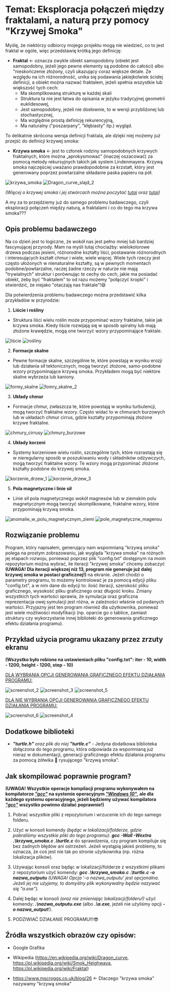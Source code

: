 # Temat: Eksploracja połączeń między fraktalami, a naturą przy pomocy "Krzywej Smoka"

Myślę, że niektórzy odbiorcy mojego projektu mogą nie wiedzieć, co to jest fraktal w ogóle, więc przedstawię krótką jego definicję:

- **Fraktal** <- oznacza zwykle obiekt samopodobny (obiekt jest samopodobny, jeżeli jego pewne elementy są podobne do całości) albo "nieskończenie złożony, czyli ukazujący coraz większe detale. Ze względu na ich różnorodność, unika się podawania jakiejkolwiek ścisłej definicji, a obiekt można nazwać fraktalem, jeżeli spełnia wszystkie lub większość tych cech:
    - Ma skomplikowaną strukturę w każdej skali
    - Struktura ta nie jest łatwa do opisania w jeżyku tradycyjnej geometrii euklidesowej,
    - Jest samopodobny, jeżeli nie dosłownie, to w wersji przybliżonej lub stochastycznej,
    - Ma względnie prostą definicję rekurencyjną,
    - Ma naturalny ("poszarpany", "kłębiasty" itp.) wygląd.

To delikatnie skrócona wersja definicji fraktala, ale dzięki niej możemy już przejść do definicji krzywej smoka:

- **Krzywa smoka** <- jest to członek rodziny samopodobnych krzywych fraktalnych, które można „aprokysmować” (inaczej oszacować) za pomocą metody rekursyjnych takich jak system Lindenmayera. Krzywą smoka najczęściej uważano prawdopodobnie za krzstałt, który jest generowany poprzez powtarzalne składanie paska papieru na pół.

![krzywa_smoka](https://github.com/IS-UMK/2024-js-project-Robert-k0st3k-Walkowski/assets/147077004/9822f16e-6a3e-44a5-bf18-dd32af5ec50b) ![Dragon_curve_slajd_2](https://github.com/IS-UMK/2024-js-project-Robert-k0st3k-Walkowski/assets/147077004/0112909b-d905-4e63-934b-dec92db29ff3)

*(Więcej o krzywej smoka i jej stwórcach można poczytać [tutaj](https://en.wikipedia.org/wiki/Dragon_curve) oraz [tutaj](https://pl.wikipedia.org/wiki/Smok_Heighwaya))*

A my za to przejdziemy już do samego problemu badawczego, czyli eksploracji połączeń między naturą, a fraktalami i co do tego ma krzywa smoka???

## Opis problemu badawczego

Na co dzień jest to logiczne, że wokół nas jest pełno mniej lub bardziej fascynującej przyrody. Mam na myśli tutaj chociażby: wielokolorowe drzewa podczas jesieni, różnorodne kształty liści, postawanie różnorodnych i interesujących kształt chmur i wiele, wiele więcej. Wiele tych rzeczy jest często ułożonych w nienaturalne kształty, są w pewnych momentach podobne/powtarzalne, raczej żadne rzeczy w naturze nie mają "trywialnych" struktur i porównując te cechy do cech, jakie ma posiadać obiekt, żeby być "fraktalem" to od razu możemy "połączyć kropki" i stwierdzić, że niejako "otaczają nas fraktale"!😄

Dla potwierdzenia problemu badawczego można przedstawić kilka przykładów w przyrodzie:

1. **Liście i rośliny**
- Struktura liści wielu roślin może przypominać wzory fraktalne, takie jak krzywa smoka. Kiedy liście rozwijają się w sposób spiralny lub mają złożone krawędzie, mogą one tworzyć wzory przypominające fraktale.

![liście](https://github.com/IS-UMK/2024-js-project-Robert-k0st3k-Walkowski/assets/147077004/19be8d05-c8f1-455c-9f1a-3b5f40fd7a5c) ![rośliny](https://github.com/IS-UMK/2024-js-project-Robert-k0st3k-Walkowski/assets/147077004/0b55bd19-0c8b-41f2-9a91-7424685d6dee)

2. **Formacje skalne**
- Pewne formacje skalne, szczególnie te, które powstają w wyniku erozji lub działania sił tektonicznych, mogą tworzyć złożone, samo-podobne wzory przypominające krzywą smoka. Przykładem mogą być niektóre skalne wybrzeża lub kaniony.

![formy_skalne](https://github.com/IS-UMK/2024-js-project-Robert-k0st3k-Walkowski/assets/147077004/314128a5-0e9b-40ad-9898-da902b344c14) ![fomry_skalne_2](https://github.com/IS-UMK/2024-js-project-Robert-k0st3k-Walkowski/assets/147077004/3f60a92d-2198-49a7-8d00-2b03eb2cb652)

3. **Układy chmur**
- Formacje chmur, zwłaszcza te, które powstają w wyniku turbulencji, mogą tworzyć fraktalne wzory. Często widać to w chmurach burzowych lub w układach chmur cirrus, gdzie kształty przypominają złożone krzywe fraktalne.

![chmury_cirrusy](https://github.com/IS-UMK/2024-js-project-Robert-k0st3k-Walkowski/assets/147077004/2b60a365-21f8-4dd0-b6a7-0c61413534d4) ![chmury_burzowe](https://github.com/IS-UMK/2024-js-project-Robert-k0st3k-Walkowski/assets/147077004/9b0710a2-cbb3-42e8-af8d-5cc34807bc89)

4. **Układy korzeni**
- Systemy korzeniowe wielu roślin, szczególnie tych, które rozrastają się w nieregularny sposób w poszukiwaniu wody i składników odżywczych, mogą tworzyć fraktalne wzory. Te wzory mogą przypominać złożone kształty podobne do krzywej smoka.

![korzenie_drzew_1](https://github.com/IS-UMK/2024-js-project-Robert-k0st3k-Walkowski/assets/147077004/24a317ce-0c6f-4955-a38a-32901213a8f1) ![korzenie_drzew_3](https://github.com/IS-UMK/2024-js-project-Robert-k0st3k-Walkowski/assets/147077004/dc1d802e-05f1-4ebb-8aef-0c7a1ba77736)

5. **Pola magnetyczne i linie sił**
- Linie sił pola magnetycznego wokół magnesów lub w ziemskim polu magnetycznym mogą tworzyć skomplikowane, fraktalne wzory, które przypominają krzywą smoka.

![anomalie_w_polu_magnetycznym_ziemi](https://github.com/IS-UMK/2024-js-project-Robert-k0st3k-Walkowski/assets/147077004/ec5363e7-4f7f-46f4-b9e9-a4a6429c2a40) ![pole_magnetyczne_magensu](https://github.com/IS-UMK/2024-js-project-Robert-k0st3k-Walkowski/assets/147077004/8ca821c9-35f9-4671-8568-617a54855ae8)

## Rozwiązanie problemu

Program, który napisałem, generujący nam wspomnianą "krzywą smoka" polega na prostym zobrazowaniu, jak wygląda "krzywa smoka" na różnych jej etapach rozwoju, ponieważ poprzez plik "config.txt" dostępnym na moim repozytorium można wybrać, ile iteracji "krzywej smoka" chcemy zobaczyć **(UWAGA! Dla iteracji większej niż 13, program nie generuje już dalej krzywej smoka w postaci graficznej!)** na ekranie. Jeżeli chodzi o parametry programu, to możemy kontrolować je za pomocą edycji pliku "config.txt", a w nim dane do edycji to: ilość iteracji, szerokość pliku graficznego, wysokość pliku graficznego oraz długość kroku. Zmiany wszystkich tych wartości sprawia, że symulacja oraz graficzna reprezentacja owej symulacji jest różna, w zależności właśnie od podanych wartości. Przyjazny jest ten program również dla użytkownika, ponieważ jest wiele możliwości modyfikacji (np. oparcie go o tablice, zamiast struktury czy wykorzystanie innej biblioteki do generowania graficznego efektu działania programu).

## Przykład użycia programu ukazany przez zrzuty ekranu

**(Wszystko było robione na ustawieniach pliku "config.txt": iter - 10, width - 1200, height - 1200, step - 10)**

<ins>DLA WYBRANIA OPCJI GENEROWANIA GRAFICZNEGO EFEKTU DZIAŁANIA PROGRAMU:<ins>

![screenshot_2](https://github.com/IS-UMK/2024-js-project-Robert-k0st3k-Walkowski/assets/147077004/befd03cc-eebd-4f5a-a86e-43eafb625488) ![screenshot_3](https://github.com/IS-UMK/2024-js-project-Robert-k0st3k-Walkowski/assets/147077004/5fe6a1ff-1e47-4c35-99d0-bf0b648253d3) ![screenshot_5](https://github.com/IS-UMK/2024-js-project-Robert-k0st3k-Walkowski/assets/147077004/d2ef27ba-a714-4c45-bd46-ec8975645516)

<ins>DLA NIE WYBRANIA OPCJI GENEROWANIA GRAFICZNEGO EFEKTU DZIAŁANIA PROGRAMU:<ins>

![screenshot_6](https://github.com/IS-UMK/2024-js-project-Robert-k0st3k-Walkowski/assets/147077004/362aaf78-434c-43a1-a5a3-0e1867bdfcbb) ![screenshot_4](https://github.com/IS-UMK/2024-js-project-Robert-k0st3k-Walkowski/assets/147077004/aee58181-6180-46fc-a1e4-02e625760de8)

## Dodatkowe biblioteki

- ***"turtle.h"** oraz plik do niej **"turtle.c"*** - Jedyna dodatkowa biblioteka dołączona do tego programu, która odpowiada za wspomnianą już nieraz w dokumentacji, generacji graficznego efektu działania programu za pomocą żółwika 🐢 rysującego "krzywą smoka".

## Jak skompilować poprawnie program?

**(UWAGA! Wszystkie operacje kompilacji programu wykonywałem na kompilatorze *<ins>"gcc"<ins>* na systemie operacyjnym *<ins>"Windows 10"<ins>*, ale dla każdego systemu operacyjnego, jeżeli będziemy używać kompilatora *<ins>"gcc"<ins>* wszystko powinno działać poprawnie!)**

1. Pobrać wszystkie pliki z repozytorium i wrzucenie ich do tego samego folderu.

1. Użyć w konsoli komendy *(będąc w lokalizacji/folderze, gdzie pobraliśmy wszystkie pliki do tego programu)*: ***gcc -Wall -Wextra .\krzywa_smoka.c .\turtle.c*** do sprawdzenia, czy program kompiluje się bez żadnych błędów ani ostrzeżeń. Jeżeli wystąpią jakieś problemy, to oznacza, że coś jest nie tak po stronie użytkownika (np. różna lokalizacja plików).

1. Używając konsoli oraz będąc w lokalizacji/folderze z wszystkimi plikami z repozytorium użyć komendy: ***gcc .\krzywa_smoka.c .\turtle.c -o nazwa_outputu*** *(UWAGA! Opcja '-o nazwa_outputu' jest opcjonalna. Jeżeli jej nie użyjemy, to domyślny plik wykonywalny będzie nazywać się "a.exe")*.

1. Dalej będąc w konsoli *(oraz nie zmieniając lokalizacji/folderu!)* użyć komendy: ***.\nazwa_outputu.exe*** (albo ***.\a.exe***, jeżeli nie użyliśmy opcji ***-o nazwa_output***!).

1. PODZIWIAĆ DZIAŁANIE PROGRAMU!!!😎

## Źródła wszystkich obrazów czy opisów:
- Google Grafika

- Wikipedia (https://en.wikipedia.org/wiki/Dragon_curve, https://pl.wikipedia.org/wiki/Smok_Heighwaya, https://pl.wikipedia.org/wiki/Fraktal)

- https://www.mscroggs.co.uk/blog/26 <- Dlaczego "krzywa smoka" nazywamy "krzywą smoka"
